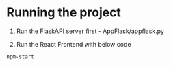 # Running the project

1. Run the FlaskAPI server first - AppFlask/appflask.py

2. Run the React Frontend with below code

```
npm-start

```